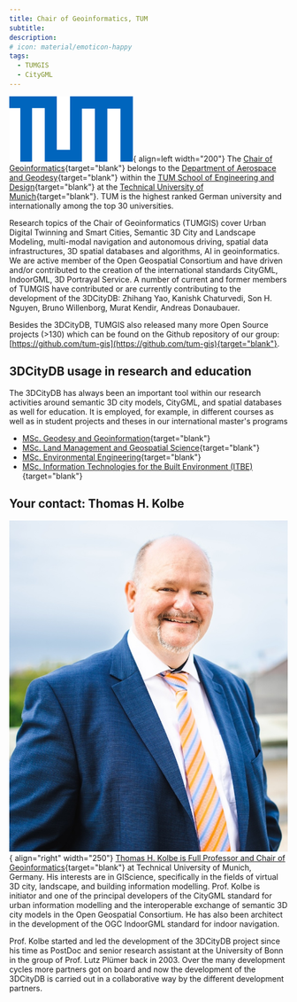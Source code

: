 ```yaml
---
title: Chair of Geoinformatics, TUM
subtitle:
description:
# icon: material/emoticon-happy
tags:
  - TUMGIS
  - CityGML
---
```

![alt text](assets/TUMLogo_oZ_Vollfl_blau_RGB.png){ align=left width="200"}
The [Chair of Geoinformatics](https://www.asg.ed.tum.de/en/gis/){target="blank"} belongs to the [Department of Aerospace and Geodesy](https://www.asg.ed.tum.de/asg/){target="blank"} within the [TUM School of Engineering and Design](https://www.ed.tum.de/){target="blank"} at the [Technical University of Munich](https://www.tum.de){target="blank"}. TUM is the highest ranked German university and internationally among the top 30 universities.

Research topics of the Chair of Geoinformatics (TUMGIS) cover Urban Digital Twinning and Smart Cities, Semantic 3D City and Landscape Modeling, multi-modal navigation and autonomous driving, spatial data infrastructures, 3D spatial databases and algorithms, AI in geoinformatics. We are active member of the Open Geospatial Consortium and have driven and/or contributed to the creation of the international standards CityGML, IndoorGML, 3D Portrayal Service. A number of current and former members of TUMGIS have contributed or are currently contributing to the development of the 3DCityDB: Zhihang Yao, Kanishk Chaturvedi, Son H. Nguyen, Bruno Willenborg, Murat Kendir, Andreas Donaubauer.

Besides the 3DCityDB, TUMGIS also released many more Open Source projects (>130) which can be found on the Github repository of our group: [https://github.com/tum-gis](https://github.com/tum-gis){target="blank"}.

## 3DCityDB usage in research and education

The 3DCityDB has always been an important tool within our research activities around semantic 3D city models, CityGML, and spatial databases as well for education. It is employed, for example, in different courses as well as in student projects and theses in our international master's programs

- [MSc. Geodesy and Geoinformation](https://www.ed.tum.de/en/ed/studies/degree-programs/geodesy-and-geoinformation-m-sc/){target="blank"}
- [MSc. Land Management and Geospatial Science](https://www.ed.tum.de/en/ed/studies/degree-programs/land-management-and-geospatial-science-m-sc/){target="blank"}
- [MSc. Environmental Engineering](https://www.ed.tum.de/en/ed/studies/degree-programs/environmental-engineering-m-sc/){target="blank"}
- [MSc. Information Technologies for the Built Environment (ITBE)](https://www.ed.tum.de/en/ed/studies/degree-programs/information-technologies-for-the-built-environment-m-sc/){target="blank"}

## Your contact: Thomas H. Kolbe

![Thomas H. Kolbe](assets/thkolbe.jpg){ align="right" width="250"} [Thomas H. Kolbe is Full Professor and Chair of Geoinformatics](https://www.asg.ed.tum.de/en/gis/our-team/staff/prof-thomas-h-kolbe/){target="blank"} at Technical University of Munich, Germany. His interests are in GIScience, specifically in the fields of virtual 3D city, landscape, and building information modelling. Prof. Kolbe is initiator and one of the principal developers of the CityGML standard for urban information modelling and the interoperable exchange of semantic 3D city models in the Open Geospatial Consortium. He has also been architect in the development of the OGC IndoorGML standard for indoor navigation.

Prof. Kolbe started and led the development of the 3DCityDB project since his time as PostDoc and senior research assistant at the University of Bonn in the group of Prof. Lutz Plümer back in 2003. Over the many development cycles more partners got on board and now the development of the 3DCityDB is carried out in a collaborative way by the different development partners.
